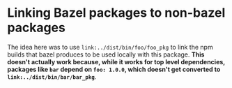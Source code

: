 # Linking Bazel packages to non-bazel packages

The idea here was to use `link:../dist/bin/foo/foo_pkg` to link the npm builds that bazel produces to be
used locally with this package. __This doesn't actually work because, while it works for top level dependencies,
packages like `bar` depend on `foo: 1.0.0`, which doesn't get converted to `link:../dist/bin/bar/bar_pkg`__.
